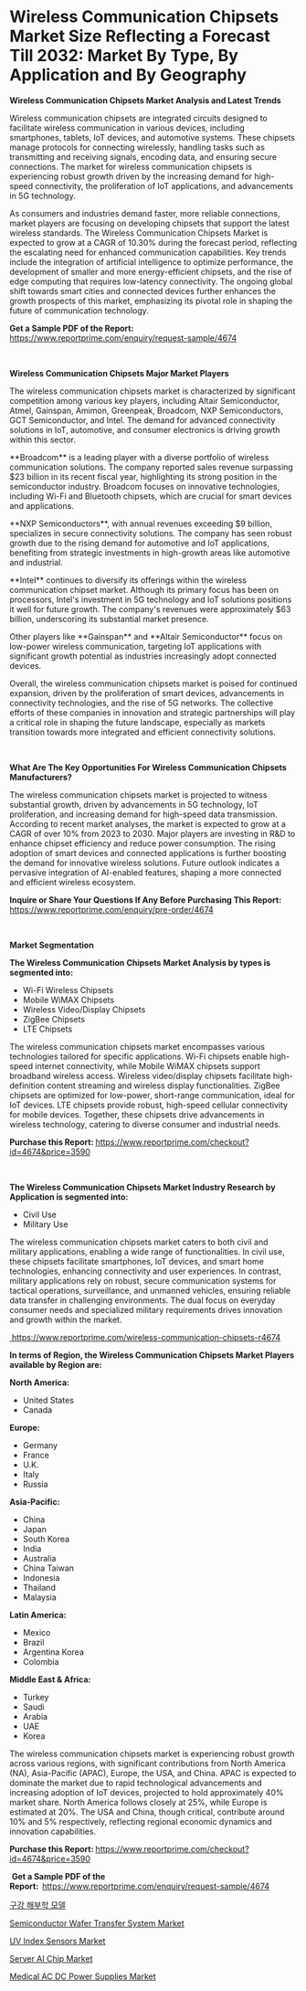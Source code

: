 <p><h1>Wireless Communication Chipsets Market Size Reflecting a Forecast Till 2032: Market By Type, By Application and By Geography</h1></p><p><strong>Wireless Communication Chipsets Market Analysis and Latest Trends</strong></p>
<p><p>Wireless communication chipsets are integrated circuits designed to facilitate wireless communication in various devices, including smartphones, tablets, IoT devices, and automotive systems. These chipsets manage protocols for connecting wirelessly, handling tasks such as transmitting and receiving signals, encoding data, and ensuring secure connections. The market for wireless communication chipsets is experiencing robust growth driven by the increasing demand for high-speed connectivity, the proliferation of IoT applications, and advancements in 5G technology.</p><p>As consumers and industries demand faster, more reliable connections, market players are focusing on developing chipsets that support the latest wireless standards. The Wireless Communication Chipsets Market is expected to grow at a CAGR of 10.30% during the forecast period, reflecting the escalating need for enhanced communication capabilities. Key trends include the integration of artificial intelligence to optimize performance, the development of smaller and more energy-efficient chipsets, and the rise of edge computing that requires low-latency connectivity. The ongoing global shift towards smart cities and connected devices further enhances the growth prospects of this market, emphasizing its pivotal role in shaping the future of communication technology.</p></p>
<p><strong>Get a Sample PDF of the Report:&nbsp;</strong> <a href="https://www.reportprime.com/enquiry/request-sample/4674?utm_campaign=97&utm_medium=2&utm_source=Github&utm_content=ia&utm_term=19032025&utm_id=wireless-communication-chipsets">https://www.reportprime.com/enquiry/request-sample/4674</a></p>
<p>&nbsp;</p>
<p><strong>Wireless Communication Chipsets Major Market Players</strong></p>
<p><p>The wireless communication chipsets market is characterized by significant competition among various key players, including Altair Semiconductor, Atmel, Gainspan, Amimon, Greenpeak, Broadcom, NXP Semiconductors, GCT Semiconductor, and Intel. The demand for advanced connectivity solutions in IoT, automotive, and consumer electronics is driving growth within this sector.</p><p>**Broadcom** is a leading player with a diverse portfolio of wireless communication solutions. The company reported sales revenue surpassing $23 billion in its recent fiscal year, highlighting its strong position in the semiconductor industry. Broadcom focuses on innovative technologies, including Wi-Fi and Bluetooth chipsets, which are crucial for smart devices and applications.</p><p>**NXP Semiconductors**, with annual revenues exceeding $9 billion, specializes in secure connectivity solutions. The company has seen robust growth due to the rising demand for automotive and IoT applications, benefiting from strategic investments in high-growth areas like automotive and industrial.</p><p>**Intel** continues to diversify its offerings within the wireless communication chipset market. Although its primary focus has been on processors, Intel's investment in 5G technology and IoT solutions positions it well for future growth. The company's revenues were approximately $63 billion, underscoring its substantial market presence.</p><p>Other players like **Gainspan** and **Altair Semiconductor** focus on low-power wireless communication, targeting IoT applications with significant growth potential as industries increasingly adopt connected devices.</p><p>Overall, the wireless communication chipsets market is poised for continued expansion, driven by the proliferation of smart devices, advancements in connectivity technologies, and the rise of 5G networks. The collective efforts of these companies in innovation and strategic partnerships will play a critical role in shaping the future landscape, especially as markets transition towards more integrated and efficient connectivity solutions.</p></p>
<p>&nbsp;</p>
<p><strong>What Are The Key Opportunities For Wireless Communication Chipsets Manufacturers?</strong></p>
<p><p>The wireless communication chipsets market is projected to witness substantial growth, driven by advancements in 5G technology, IoT proliferation, and increasing demand for high-speed data transmission. According to recent market analyses, the market is expected to grow at a CAGR of over 10% from 2023 to 2030. Major players are investing in R&D to enhance chipset efficiency and reduce power consumption. The rising adoption of smart devices and connected applications is further boosting the demand for innovative wireless solutions. Future outlook indicates a pervasive integration of AI-enabled features, shaping a more connected and efficient wireless ecosystem.</p></p>
<p><strong>Inquire or Share Your Questions If Any Before Purchasing This Report:</strong> <a href="https://www.reportprime.com/enquiry/pre-order/4674?utm_campaign=97&utm_medium=2&utm_source=Github&utm_content=ia&utm_term=19032025&utm_id=wireless-communication-chipsets">https://www.reportprime.com/enquiry/pre-order/4674</a></p>
<p>&nbsp;</p>
<p><strong>Market Segmentation</strong></p>
<p><strong>The Wireless Communication Chipsets Market Analysis by types is segmented into:</strong></p>
<p><ul><li>Wi-Fi Wireless Chipsets</li><li>Mobile WiMAX Chipsets</li><li>Wireless Video/Display Chipsets</li><li>ZigBee Chipsets</li><li>LTE Chipsets</li></ul></p>
<p><p>The wireless communication chipsets market encompasses various technologies tailored for specific applications. Wi-Fi chipsets enable high-speed internet connectivity, while Mobile WiMAX chipsets support broadband wireless access. Wireless video/display chipsets facilitate high-definition content streaming and wireless display functionalities. ZigBee chipsets are optimized for low-power, short-range communication, ideal for IoT devices. LTE chipsets provide robust, high-speed cellular connectivity for mobile devices. Together, these chipsets drive advancements in wireless technology, catering to diverse consumer and industrial needs.</p></p>
<p><strong>Purchase this Report:&nbsp;</strong><a href="https://www.reportprime.com/checkout?id=4674&price=3590&utm_campaign=97&utm_medium=2&utm_source=Github&utm_content=ia&utm_term=19032025&utm_id=wireless-communication-chipsets">https://www.reportprime.com/checkout?id=4674&price=3590</a></p>
<p>&nbsp;</p>
<p><strong>The Wireless Communication Chipsets Market Industry Research by Application is segmented into:</strong></p>
<p><ul><li>Civil Use</li><li>Military Use</li></ul></p>
<p><p>The wireless communication chipsets market caters to both civil and military applications, enabling a wide range of functionalities. In civil use, these chipsets facilitate smartphones, IoT devices, and smart home technologies, enhancing connectivity and user experiences. In contrast, military applications rely on robust, secure communication systems for tactical operations, surveillance, and unmanned vehicles, ensuring reliable data transfer in challenging environments. The dual focus on everyday consumer needs and specialized military requirements drives innovation and growth within the market.</p></p>
<p><a href="https://www.reportprime.com/wireless-communication-chipsets-r4674?utm_campaign=97&utm_medium=2&utm_source=Github&utm_content=ia&utm_term=19032025&utm_id=wireless-communication-chipsets">&nbsp;https://www.reportprime.com/wireless-communication-chipsets-r4674</a></p>
<p><strong>In terms of Region, the Wireless Communication Chipsets Market Players available by Region are:</strong></p>
<p>
    <p> <strong> North America: </strong>
        <ul>
            <li>United States</li>
            <li>Canada</li>
        </ul>
        </p> 
    <p> <strong> Europe: </strong>
        <ul>
            <li>Germany</li>
            <li>France</li>
            <li>U.K.</li>
            <li>Italy</li>
            <li>Russia</li>
        </ul>
        </p> 
    <p> <strong> Asia-Pacific: </strong>
        <ul>
            <li>China</li>
            <li>Japan</li>
            <li>South Korea</li>
            <li>India</li>
            <li>Australia</li>
            <li>China Taiwan</li>
            <li>Indonesia</li>
            <li>Thailand</li>
            <li>Malaysia</li>
        </ul>
        </p> 
    <p> <strong> Latin America: </strong>
        <ul>
            <li>Mexico</li>
            <li>Brazil</li>
            <li>Argentina Korea</li>
            <li>Colombia</li>
        </ul>
        </p> 
    <p> <strong> Middle East & Africa: </strong>
        <ul>
            <li>Turkey</li>
            <li>Saudi</li>
            <li>Arabia</li>
            <li>UAE</li>
            <li>Korea</li>
        </ul>
    </p>
    </p>
<p><p>The wireless communication chipsets market is experiencing robust growth across various regions, with significant contributions from North America (NA), Asia-Pacific (APAC), Europe, the USA, and China. APAC is expected to dominate the market due to rapid technological advancements and increasing adoption of IoT devices, projected to hold approximately 40% market share. North America follows closely at 25%, while Europe is estimated at 20%. The USA and China, though critical, contribute around 10% and 5% respectively, reflecting regional economic dynamics and innovation capabilities.</p></p>
<p><strong>Purchase this Report: </strong><a href="https://www.reportprime.com/checkout?id=4674&price=3590&utm_campaign=97&utm_medium=2&utm_source=Github&utm_content=ia&utm_term=19032025&utm_id=wireless-communication-chipsets">https://www.reportprime.com/checkout?id=4674&price=3590</a></p>
<p>&nbsp;<strong>Get a Sample PDF of the Report:&nbsp;&nbsp;</strong><a href="https://www.reportprime.com/enquiry/request-sample/4674?utm_campaign=97&utm_medium=2&utm_source=Github&utm_content=ia&utm_term=19032025&utm_id=wireless-communication-chipsets">https://www.reportprime.com/enquiry/request-sample/4674</a></p>
<p><strong></strong></p>
<p><p><a href="https://github.com/sougarounis/Market-Research-Report-List-7/blob/main/350856347617.md?utm_campaign=97&utm_medium=2&utm_source=Github&utm_content=ia&utm_term=19032025&utm_id=wireless-communication-chipsets">구강 해부학 모델</a></p><p><a href="https://github.com/kuciakkukalo/Market-Research-Report-List-1/blob/main/semiconductor-wafer-transfer-system-market.md?utm_campaign=97&utm_medium=2&utm_source=Github&utm_content=ia&utm_term=19032025&utm_id=wireless-communication-chipsets">Semiconductor Wafer Transfer System Market</a></p><p><a href="https://github.com/botocniveda/Market-Research-Report-List-1/blob/main/uv-index-sensors-market.md?utm_campaign=97&utm_medium=2&utm_source=Github&utm_content=ia&utm_term=19032025&utm_id=wireless-communication-chipsets">UV Index Sensors Market</a></p><p><a href="https://github.com/obajimlaweh59/Market-Research-Report-List-1/blob/main/server-ai-chip-market.md?utm_campaign=97&utm_medium=2&utm_source=Github&utm_content=ia&utm_term=19032025&utm_id=wireless-communication-chipsets">Server AI Chip Market</a></p><p><a href="https://github.com/cordaysamaya/Market-Research-Report-List-1/blob/main/medical-ac-dc-power-supplies-market.md?utm_campaign=97&utm_medium=2&utm_source=Github&utm_content=ia&utm_term=19032025&utm_id=wireless-communication-chipsets">Medical AC DC Power Supplies Market</a></p></p>